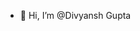 - 👋 Hi, I’m @Divyansh Gupta


<!---
Divyanshgupta-spec/Divyanshgupta-spec is a ✨ special ✨ repository because its `README.md` (this file) appears on your GitHub profile.
You can click the Preview link to take a look at your changes.
--->
